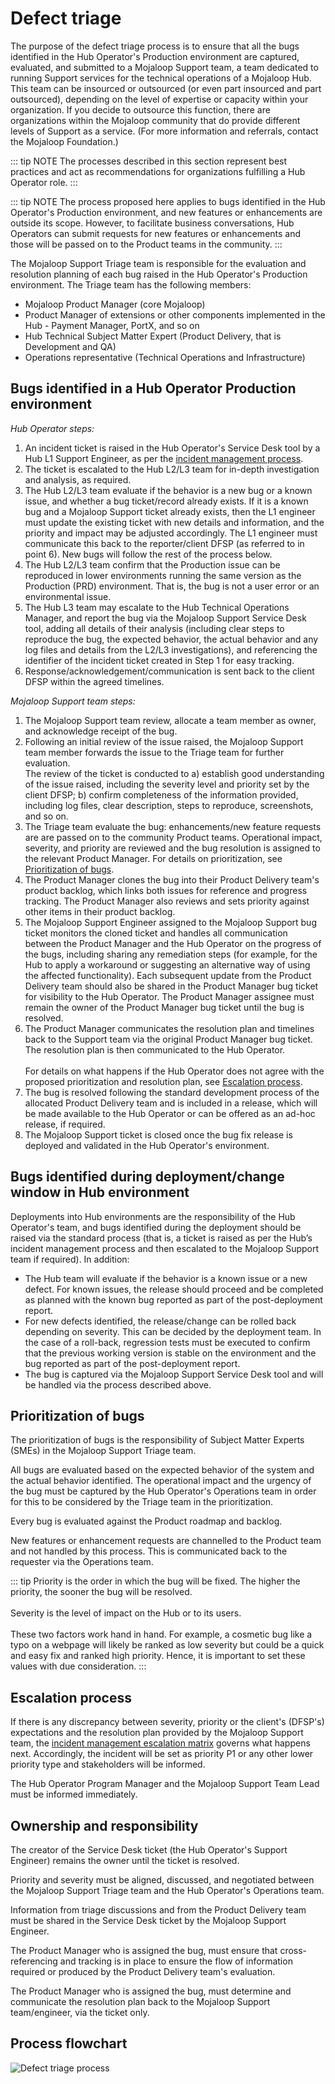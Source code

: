# Defect triage

The purpose of the defect triage process is to ensure that all the bugs identified in the Hub Operator's Production environment are captured, evaluated, and submitted to a Mojaloop Support team, a team dedicated to running Support services for the technical operations of a Mojaloop Hub. This team can be insourced or outsourced (or even part insourced and part outsourced), depending on the level of expertise or capacity within your organization. If you decide to outsource this function, there are organizations within the Mojaloop community that do provide different levels of Support as a service. (For more information and referrals, contact the Mojaloop Foundation.)

::: tip NOTE 
The processes described in this section represent best practices and act as recommendations for organizations fulfilling a Hub Operator role. 
:::

::: tip NOTE
The process proposed here applies to bugs identified in the Hub Operator's Production environment, and new features or enhancements are outside its scope. However, to facilitate business conversations, Hub Operators can submit requests for new features or enhancements and those will be passed on to the Product teams in the community.
:::

The Mojaloop Support Triage team is responsible for the evaluation and resolution planning of each bug raised in the Hub Operator's Production environment. The Triage team has the following members: 

* Mojaloop Product Manager (core Mojaloop)
* Product Manager of extensions or other components implemented in the Hub - Payment Manager, PortX, and so on
* Hub Technical Subject Matter Expert (Product Delivery, that is Development and QA)
* Operations representative (Technical Operations and Infrastructure)

## Bugs identified in a Hub Operator Production environment

*Hub Operator steps:*

1. An incident ticket is raised in the Hub Operator's Service Desk tool by a Hub L1 Support Engineer, as per the [incident management process](incident-management.md).
1. The ticket is escalated to the Hub L2/L3 team for in-depth investigation and analysis, as required.
1. The Hub L2/L3 team evaluate if the behavior is a new bug or a known issue, and whether a bug ticket/record already exists. If it is a known bug and a Mojaloop Support ticket already exists, then the L1 engineer must update the existing ticket with new details and information, and the priority and impact may be adjusted accordingly. The L1 engineer must communicate this back to the reporter/client DFSP (as referred to in point 6). New bugs will follow the rest of the process below.
1. The Hub L2/L3 team confirm that the Production issue can be reproduced in lower environments running the same version as the Production (PRD) environment. That is, the bug is not a user error or an environmental issue.
1. The Hub L3 team may escalate to the Hub Technical Operations Manager, and report the bug via the Mojaloop Support Service Desk tool, adding all details of their analysis (including clear steps to reproduce the bug, the expected behavior, the actual behavior and any log files and details from the L2/L3 investigations), and referencing the identifier of the incident ticket created in Step 1 for easy tracking. 
1. Response/acknowledgement/communication is sent back to the client DFSP within the agreed timelines.

*Mojaloop Support team steps:*

1. The Mojaloop Support team review, allocate a team member as owner, and acknowledge receipt of the bug. 
1. Following an initial review of the issue raised, the Mojaloop Support team member forwards the issue to the Triage team for further evaluation. \
The review of the ticket is conducted to a) establish good understanding of the issue raised, including the severity level and priority set by the client DFSP; b) confirm completeness of the information provided, including log files, clear description, steps to reproduce, screenshots, and so on. 
1. The Triage team evaluate the bug: enhancements/new feature requests are are passed on to the community Product teams. Operational impact, severity, and priority are reviewed and the bug resolution is assigned to the relevant Product Manager. For details on prioritization, see [Prioritization of bugs](#prioritization-of-bugs).
1. The Product Manager clones the bug into their Product Delivery team's product backlog, which links both issues for reference and progress tracking. The Product Manager also reviews and sets priority against other items in their product backlog.
1. The Mojaloop Support Engineer assigned to the Mojaloop Support bug ticket monitors the cloned ticket and handles all communication between the Product Manager and the Hub Operator on the progress of the bugs, including sharing any remediation steps (for example, for the Hub to apply a workaround or suggesting an alternative way of using the affected functionality). Each subsequent update from the Product Delivery team should also be shared in the Product Manager bug ticket for visibility to the Hub Operator. The Product Manager assignee must remain the owner of the Product Manager bug ticket until the bug is resolved.
1. The Product Manager communicates the resolution plan and timelines back to the Support team via the original Product Manager bug ticket. The resolution plan is then communicated to the Hub Operator. \
\
For details on what happens if the Hub Operator does not agree with the proposed prioritization and resolution plan, see [Escalation process](#escalation-process). 
1. The bug is resolved following the standard development process of the allocated Product Delivery team and is included in a release, which will be made available to the Hub Operator or can be offered as an ad-hoc release, if required. 
1. The Mojaloop Support ticket is closed once the bug fix release is deployed and validated in the Hub Operator's environment.

## Bugs identified during deployment/change window in Hub environment

Deployments into Hub environments are the responsibility of the Hub Operator's team, and bugs identified during the deployment should be raised via the standard process (that is, a ticket is raised as per the Hub’s incident management process and then escalated to the Mojaloop Support team if required). In addition: 

* The Hub team will evaluate if the behavior is a known issue or a new defect. For known issues, the release should proceed and be completed as planned with the known bug reported as part of the post-deployment report.
* For new defects identified, the release/change can be rolled back depending on severity. This can be decided by the deployment team. In the case of a roll-back, regression tests must be executed to confirm that the previous working version is stable on the environment and the bug reported as part of the post-deployment report.
* The bug is captured via the Mojaloop Support Service Desk tool and will be handled via the process described above.

## Prioritization of bugs

The prioritization of bugs is the responsibility of Subject Matter Experts (SMEs) in the Mojaloop Support Triage team. 

All bugs are evaluated based on the expected behavior of the system and the actual behavior identified. The operational impact and the urgency of the bug must be captured by the Hub Operator's Operations team in order for this to be considered by the Triage team in the prioritization.

Every bug is evaluated against the Product roadmap and backlog.

New features or enhancement requests are channelled to the Product team and not handled by this process. This is communicated back to the requester via the Operations team.

::: tip
Priority is the order in which the bug will be fixed. The higher the priority, the sooner the bug will be resolved. \
\
Severity is the level of impact on the Hub or to its users. \
\
These two factors work hand in hand. For example, a cosmetic bug like a typo on a webpage will likely be ranked as low severity but could be a quick and easy fix and ranked high priority. Hence, it is important to set these values with due consideration.
:::

## Escalation process

If there is any discrepancy between severity, priority or the client's (DFSP's) expectations and the resolution plan provided by the Mojaloop Support team, the [incident management escalation matrix](incident-management-escalation-matrix.md) governs what happens next. Accordingly, the incident will be set as priority P1 or any other lower priority type and stakeholders will be informed.

The Hub Operator Program Manager and the Mojaloop Support Team Lead must be informed immediately.

## Ownership and responsibility

The creator of the Service Desk ticket (the Hub Operator's Support Engineer) remains the owner until the ticket is resolved.

Priority and severity must be aligned, discussed, and negotiated between the Mojaloop Support Triage team and the Hub Operator's Operations team.

Information from triage discussions and from the Product Delivery team must be shared in the Service Desk ticket by the Mojaloop Support Engineer. 

The Product Manager who is assigned the bug, must ensure that cross-referencing and tracking is in place to ensure the flow of information required or produced by the Product Delivery team's evaluation. 

The Product Manager who is assigned the bug, must determine and communicate the resolution plan back to the Mojaloop Support team/engineer, via the ticket only.

## Process flowchart

![Defect triage process](/defect_triage.png)